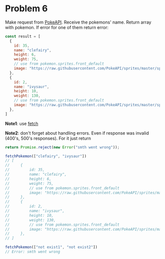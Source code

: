 # Problem 6

Make request from [PokeAPI](https://pokeapi.co/docs/v2). Receive the pokemons' name. Return array with pokemon. If error
for one of them return error:

```js
const result = [
  {
    id: 35,
    name: "clefairy",
    height: 6,
    weight: 75,
    // use from pokemon.sprites.front_default
    image: "https://raw.githubusercontent.com/PokeAPI/sprites/master/sprites/pokemon/35.png"
  },
  {
    id: 2,
    name: "ivysaur",
    height: 10,
    weight: 130,
    // use from pokemon.sprites.front_default
    image: "https://raw.githubusercontent.com/PokeAPI/sprites/master/sprites/pokemon/2.png"
  },
]
```

__Note1__: use [fetch](https://developer.mozilla.org/en-US/docs/Web/API/Fetch_API)

__Note2__: don't forget about handling errors. Even if response was invalid (400's, 500's responses). For it just return

```js
return Promise.reject(new Error("smth went wrong"));
```

```js
fetchPokemon(["clefairy", "ivysaur"])
// [
//     {
//         id: 35,
//         name: "clefairy",
//         height: 6,
//         weight: 75,
//         // use from pokemon.sprites.front_default
//         image: "https://raw.githubusercontent.com/PokeAPI/sprites/master/sprites/pokemon/35.png"
//     },
//     {
//         id: 2,
//         name: "ivysaur",
//         height: 10,
//         weight: 130,
//         // use from pokemon.sprites.front_default
//         image: "https://raw.githubusercontent.com/PokeAPI/sprites/master/sprites/pokemon/2.png"
//     },
// ]

fetchPokemon(["not exist1", "not exist2"])
// Error: smth went wrong
```